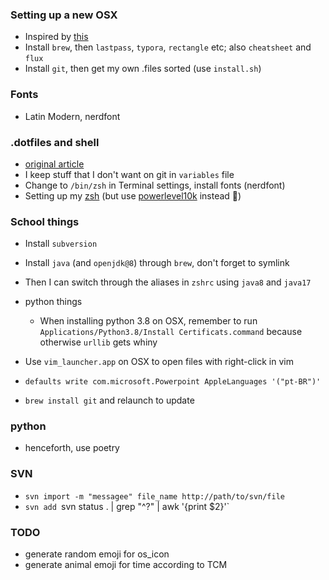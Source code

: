 ### Setting up a new OSX
   * Inspired by [this](https://sourabhbajaj.com/mac-setup/)
   * Install `brew`, then `lastpass`, `typora`, `rectangle` etc; also `cheatsheet` and `flux` 
   * Install `git`, then get my own .files sorted (use `install.sh`)

### Fonts
   * Latin Modern, nerdfont

### .dotfiles and shell
   * [original article](https://coderwall.com/p/ynu8xq/keep-your-dotfiles-in-git)
   * I keep stuff that I don't want on git in `variables` file
   * Change to `/bin/zsh` in Terminal settings, install fonts (nerdfont)
   * Setting up my [zsh](https://medium.com/@ivanaugustobd/your-terminal-can-be-much-much-more-productive-5256424658e8) (but use [powerlevel10k](https://medium.com/@shivam1/make-your-terminal-beautiful-and-fast-with-zsh-shell-and-powerlevel10k-6484461c6efb) instead 🐝)

### School things
* Install `subversion`
* Install `java` (and `openjdk@8`) through `brew`, don't forget to symlink
* Then I can switch through the aliases in `zshrc` using `java8` and `java17`


* python things
  * When installing python 3.8 on OSX, remember to run `Applications/Python3.8/Install Certificats.command` because otherwise `urllib` gets whiny
* Use `vim_launcher.app` on OSX to open files with right-click in vim
* `defaults write com.microsoft.Powerpoint AppleLanguages '("pt-BR")'`
* `brew install git` and relaunch to update

### python
* henceforth, use poetry

### SVN
* `svn import -m "messagee" file_name http://path/to/svn/file`
* `svn add `svn status . | grep "^?" | awk '{print $2}'`

### TODO
* generate random emoji for os_icon
* generate animal emoji for time according to TCM
